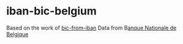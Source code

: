 # iban-bic-belgium

Based on the work of [bic-from-iban](https://www.npmjs.com/package/bic-from-iban)
Data from B[anque Nationale de Belgique](nbb.be)
